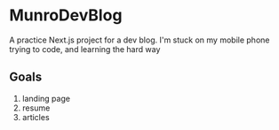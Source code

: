 # MunroDevBlog

A practice Next.js project for a dev blog. I'm stuck on my mobile phone trying to code,  and learning the hard way

## Goals
1. landing page
2. resume
2. articles